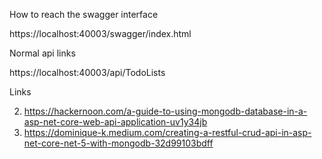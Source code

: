 How to reach the swagger interface

https://localhost:40003/swagger/index.html

Normal api links

https://localhost:40003/api/TodoLists

Links 

2. https://hackernoon.com/a-guide-to-using-mongodb-database-in-a-asp-net-core-web-api-application-uv1y34jb
3. https://dominique-k.medium.com/creating-a-restful-crud-api-in-asp-net-core-net-5-with-mongodb-32d99103bdff

